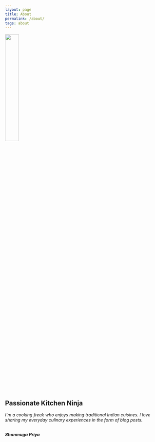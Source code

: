 ```yaml
---
layout: page
title: About
permalink: /about/
tags: about
---
```

<!--
{% include test.html image_path="https://shanmugapriyam.files.wordpress.com/2020/04/00100lrportrait_00100_burst20200414103634410_cover-1.jpg" title="Passionate Kitchen Ninja" description="I'm a cooking freak who enjoys making traditional Indian cuisines." %}
-->


<div>
  <img src="https://shanmugapriyam.files.wordpress.com/2020/04/00100lrportrait_00100_burst20200414103634410_cover-1.jpg"  height="30%" width="30%" class="img-circle"/>
  <div>
 <h2>Passionate Kitchen Ninja </h2>
  <i>I'm a cooking freak who enjoys making traditional Indian cuisines. I love sharing my everyday culinary experiences in the form of blog posts.</i>
    <br/><br/>
    <p><b><i>Shanmuga Priya</i></b></p>
  </div>
</div>


